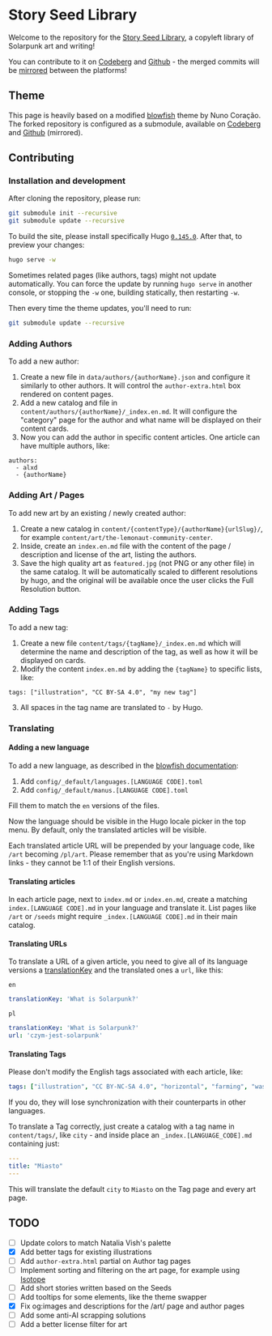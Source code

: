 # Story Seed Library

Welcome to the repository for the [Story Seed Library](https://storyseedlibrary.org/), a copyleft library of Solarpunk art and writing!

You can contribute to it on [Codeberg](https://codeberg.org/alxd/storyseedlibrary) and [Github](https://github.com/pawelngei/storyseedlibrary) - the merged commits will be [mirrored](https://codeberg.org/Recommendations/Mirror_to_Codeberg) between the platforms!

## Theme

This page is heavily based on a modified [blowfish](https://blowfish.page/) theme by Nuno Coração. The forked repository is configured as a submodule, available on [Codeberg]() and [Github](https://github.com/pawelngei/blowfish) (mirrored).

## Contributing

### Installation and development

After cloning the repository, please run:

```bash
git submodule init --recursive
git submodule update --recursive
```

To build the site, please install specifically Hugo [`0.145.0`](https://github.com/gohugoio/hugo/releases/tag/v0.145.0). After that, to preview your changes:

```bash
hugo serve -w
```

Sometimes related pages (like authors, tags) might not update automatically. You can force the update by running `hugo serve` in another console, or stopping the `-w` one, building statically, then restarting `-w`.

Then every time the theme updates, you'll need to run:

```bash
git submodule update --recursive
```

### Adding Authors

To add a new author:

1. Create a new file in `data/authors/{authorName}.json` and configure it similarly to other authors. It will control the `author-extra.html` box rendered on content pages.
2. Add a new catalog and file in `content/authors/{authorName}/_index.en.md`. It will configure the "category" page for the author and what name will be displayed on their content cards.
3. Now you can add the author in specific content articles. One article can have multiple authors, like:
  ```
  authors:
    - alxd
    - {authorName}
  ```

### Adding Art / Pages

To add new art by an existing / newly created author:

1. Create a new catalog in `content/{contentType}/{authorName}{urlSlug}/`, for example `content/art/the-lemonaut-community-center`.
2. Inside, create an `index.en.md` file with the content of the page / description and license of the art, listing the authors.
3. Save the high quality art as `featured.jpg` (not PNG or any other file) in the same catalog. It will be automatically scaled to different resolutions by hugo, and the original will be available once the user clicks the Full Resolution button.

### Adding Tags

To add a new tag:

1. Create a new file `content/tags/{tagName}/_index.en.md` which will determine the name and description of the tag, as well as how it will be displayed on cards.
2. Modify the content `index.en.md` by adding the `{tagName}` to specific lists, like:
  ```
  tags: ["illustration", "CC BY-SA 4.0", "my new tag"]
  ```
3. All spaces in the tag name are translated to `-` by Hugo.

### Translating

#### Adding a new language

To add a new language, as described in the [blowfish documentation](https://blowfish.page/docs/configuration/#language-and-i18n):

1. Add `config/_default/languages.[LANGUAGE CODE].toml`
2. Add `config/_default/manus.[LANGUAGE CODE].toml`

Fill them to match the `en` versions of the files.

Now the language should be visible in the Hugo locale picker in the top menu. By default, only the translated articles will be visible.

Each translated article URL will be prepended by your language code, like `/art` becoming `/pl/art`. Please remember that as you're using Markdown links - they cannot be 1:1 of their English versions.

#### Translating articles

In each article page, next to `index.md` or `index.en.md`, create a matching `index.[LANGUAGE CODE].md` in your language and translate it. List pages like `/art` or `/seeds` might require `_index.[LANGUAGE CODE].md` in their main catalog.

#### Translating URLs

To translate a URL of a given article, you need to give all of its language versions a [translationKey](https://gohugo.io/methods/page/translationkey/) and the translated ones a `url`, like this:

`en`
```yaml
translationKey: 'What is Solarpunk?'
```

`pl`
```yaml
translationKey: 'What is Solarpunk?'
url: 'czym-jest-solarpunk'
```

#### Translating Tags

Please don't modify the English tags associated with each article, like:

```yaml
tags: ["illustration", "CC BY-NC-SA 4.0", "horizontal", "farming", "waste"]
```

If you do, they will lose synchronization with their counterparts in other languages.

To translate a Tag correctly, just create a catalog with a tag name in `content/tags/`, like `city` - and inside place an `_index.[LANGUAGE_CODE].md` containing just:

```yaml
---
title: "Miasto"
---
```

This will translate the default `city` to `Miasto` on the Tag page and every art page.

## TODO

- [ ] Update colors to match Natalia Vish's palette
- [x] Add better tags for existing illustrations
- [ ] Add `author-extra.html` partial on Author tag pages
- [ ] Implement sorting and filtering on the art page, for example using [Isotope](https://isotope.metafizzy.co/)
- [ ] Add short stories written based on the Seeds
- [ ] Add tooltips for some elements, like the theme swapper
- [x] Fix og:images and descriptions for the /art/ page and author pages
- [ ] Add some anti-AI scrapping solutions
- [ ] Add a better license filter for art